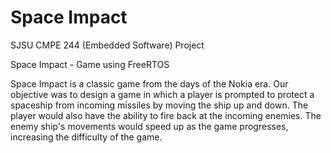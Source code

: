 # Space Impact
SJSU CMPE 244 (Embedded Software) Project

Space Impact - Game using FreeRTOS

Space Impact is a classic game from the days of the Nokia era. Our objective was to design a game in which a player is prompted to protect a spaceship from incoming missiles by moving the ship up and down. The player would also have the ability to fire back at the incoming enemies. The enemy ship's movements would speed up as the game progresses, increasing the difficulty of the game.
